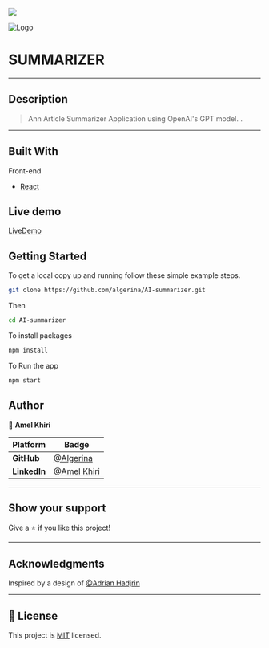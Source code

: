 ![](https://img.shields.io/static/v1?label=BY&message=Algerina&color=pink)

![Logo](assets/logo.svg)

# SUMMARIZER

<hr>

## Description

> Ann Article Summarizer Application using OpenAI's GPT model. .

<hr>

## Built With

Front-end

- [React](https://reactjs.org/)

## Live demo

[LiveDemo](https://summerizeai.netlify.app/)

## Getting Started

To get a local copy up and running follow these simple example steps.

```sh
git clone https://github.com/algerina/AI-summarizer.git
```

Then

```sh
cd AI-summarizer
```

To install packages

```sh
npm install
```

To Run the app

```sh
npm start
```

## Author

👤 **Amel Khiri**

| Platform     | Badge                                                  |
| ------------ | ------------------------------------------------------ |
| **GitHub**   | [@Algerina](https://github.com/Algerina)               |
| **LinkedIn** | [@Amel Khiri](https://www.linkedin.com/in/amel-khiri/) |

<hr>

## Show your support

Give a ⭐️ if you like this project!

<hr>

## Acknowledgments

Inspired by a design of [@Adrian Hadjrin](https://github.com/adrianhajdin)

<hr>

## 📝 License

This project is [MIT](./LICENSE) licensed.
